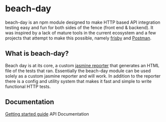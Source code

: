 # beach-day
beach-day is an npm module designed to make HTTP based API integration testing easy and fun for both sides of the fence (front end & backend).
It was inspired by a lack of mature tools in the current ecosystem and a few projects that attempt to make this possible, namely [frisby](http://frisbyjs.com/) and [Postman](https://www.getpostman.com/).

## What is beach-day?
Beach day is at its core, a custom [jasmine reporter](http://jasmine.github.io/2.4/custom_reporter.html) that generates an HTML file of the tests that ran.
Essentially the beach-day module can be used solely as a custom jasmine reporter and will work. 
In addition to the reporter there is a config and utility system that makes it fast and simple to write functional HTTP tests.

## Documentation
[Getting started guide](src/master/docs/getting-started-step1.md)
API Documentation